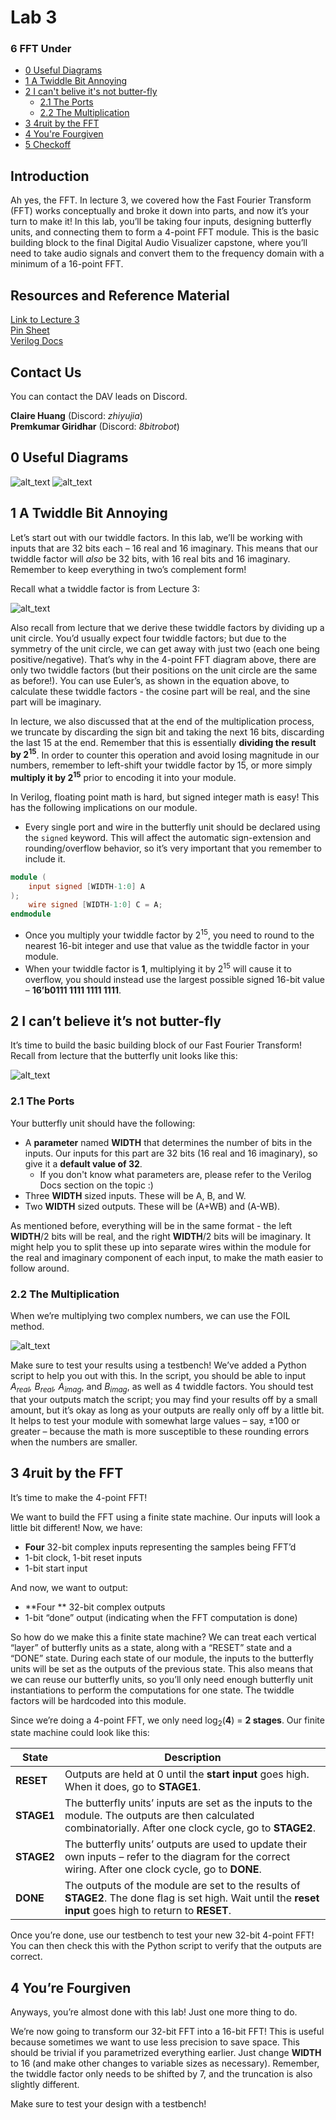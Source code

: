 # Lab 3

### 6 FFT Under

- [0 Useful Diagrams](#0-useful-diagrams)
- [1 A Twiddle Bit Annoying](#1-a-twiddle-bit-annoying)
- [2 I can't belive it's not butter-fly](#2-i-cant-believe-its-not-butter-fly)
  - [2.1 The Ports](#21-the-ports)
  - [2.2 The Multiplication](#22-the-multiplication)
- [3 4ruit by the FFT](#3-4ruit-by-the-fft)
- [4 You're Fourgiven](#4-youre-fourgiven)
- [5 Checkoff](#5-checkoff)

## Introduction

Ah yes, the FFT. In lecture 3, we covered how the Fast Fourier Transform (FFT) works conceptually and broke it down into parts, and now it’s your turn to make it! In this lab, you’ll be taking four inputs, designing butterfly units, and connecting them to form a 4-point FFT module. This is the basic building block to the final Digital Audio Visualizer capstone, where you’ll need to take audio signals and convert them to the frequency domain with a minimum of a 16-point FFT.

## Resources and Reference Material

[Link to Lecture 3](https://drive.google.com/file/d/1ZpZNq0DCSLgWa0FdoBjDLQwYdLYMBiAf/view?usp=sharing)  
[Pin Sheet](https://docs.google.com/spreadsheets/d/1jTgphR61ozrNZlr9dLvId5t3o0FrikxSZWwAvhXF0Yo/edit#gid=0)  
[Verilog Docs](https://docs.google.com/document/d/1_8ruatZIb3sZb-3Kk3WOYC8Jzv4HvdwrTPZUGVupdVE/edit)

## Contact Us

You can contact the DAV leads on Discord.

**Claire Huang** (Discord: _zhiyujia_)  
**Premkumar Giridhar** (Discord: _8bitrobot_)

## 0 Useful Diagrams

![alt_text](images/image13.png)
![alt_text](images/image14.png)

## 1 A Twiddle Bit Annoying

Let’s start out with our twiddle factors. In this lab, we’ll be working with inputs that are 32 bits each – 16 real and 16 imaginary. This means that our twiddle factor will _also_ be 32 bits, with 16 real bits and 16 imaginary. Remember to keep everything in two’s complement form!

Recall what a twiddle factor is from Lecture 3:

![alt_text](images/image15.png)

Also recall from lecture that we derive these twiddle factors by dividing up a unit circle. You’d usually expect four twiddle factors; but due to the symmetry of the unit circle, we can get away with just two (each one being positive/negative). That’s why in the 4-point FFT diagram above, there are only two twiddle factors (but their positions on the unit circle are the same as before!). You can use Euler’s, as shown in the equation above, to calculate these twiddle factors - the cosine part will be real, and the sine part will be imaginary.

In lecture, we also discussed that at the end of the multiplication process, we truncate by discarding the sign bit and taking the next 16 bits, discarding the last 15 at the end. Remember that this is essentially **dividing the result by 2<sup>15</sup>**. In order to counter this operation and avoid losing magnitude in our numbers, remember to left-shift your twiddle factor by 15, or more simply **multiply it by 2<sup>15</sup>** prior to encoding it into your module.

In Verilog, floating point math is hard, but signed integer math is easy! This has the following implications on our module.

- Every single port and wire in the butterfly unit should be declared using the `signed` keyword. This will affect the automatic sign-extension and rounding/overflow behavior, so it’s very important that you remember to include it.

```verilog
module (
    input signed [WIDTH-1:0] A
);
    wire signed [WIDTH-1:0] C = A;
endmodule
```

- Once you multiply your twiddle factor by 2<sup>15</sup>, you need to round to the nearest 16-bit integer and use that value as the twiddle factor in your module.
- When your twiddle factor is **1**, multiplying it by 2<sup>15</sup> will cause it to overflow, you should instead use the largest possible signed 16-bit value – **16’b0111 1111 1111 1111**.

## 2 I can’t believe it’s not butter-fly

It’s time to build the basic building block of our Fast Fourier Transform! Recall from lecture that the butterfly unit looks like this:

![alt_text](images/image16.png)

### 2.1 The Ports

Your butterfly unit should have the following:

- A **parameter** named **WIDTH** that determines the number of bits in the inputs. Our inputs for this part are 32 bits (16 real and 16 imaginary), so give it a **default value of 32**.
  - If you don't know what parameters are, please refer to the Verilog Docs section on the topic :)
- Three **WIDTH** sized inputs. These will be A, B, and W.
- Two **WIDTH** sized outputs. These will be (A+WB) and (A-WB).

As mentioned before, everything will be in the same format - the left **WIDTH**/2 bits will be real, and the right **WIDTH**/2 bits will be imaginary. It might help you to split these up into separate wires within the module for the real and imaginary component of each input, to make the math easier to follow around.

### 2.2 The Multiplication

When we’re multiplying two complex numbers, we can use the FOIL method.

![alt_text](images/image17.png "image_tooltip")

Make sure to test your results using a testbench! We’ve added a Python script to help you out with this. In the script, you should be able to input _A<sub>real</sub>, B<sub>real</sub>, A<sub>imag</sub>_, and _B<sub>imag</sub>_, as well as 4 twiddle factors. You should test that your outputs match the script; you may find your results off by a small amount, but it’s okay as long as your outputs are really only off by a little bit. It helps to test your module with somewhat large values – say, ±100 or greater – because the math is more susceptible to these rounding errors when the numbers are smaller.

## 3 4ruit by the FFT

It’s time to make the 4-point FFT!

We want to build the FFT using a finite state machine. Our inputs will look a little bit different! Now, we have:

- **Four** 32-bit complex inputs representing the samples being FFT’d
- 1-bit clock, 1-bit reset inputs
- 1-bit start input

And now, we want to output:

- **Four ** 32-bit complex outputs
- 1-bit “done” output (indicating when the FFT computation is done)

So how do we make this a finite state machine? We can treat each vertical “layer” of butterfly units as a state, along with a “RESET” state and a “DONE” state. During each state of our module, the inputs to the butterfly units will be set as the outputs of the previous state. This also means that we can reuse our butterfly units, so you’ll only need enough butterfly unit instantiations to perform the computations for one state. The twiddle factors will be hardcoded into this module.

Since we’re doing a 4-point FFT, we only need log<sub>2</sub>(**4**) = **2 stages**. Our finite state machine could look like this:

| **State**  | **Description**                                                                                                                                             |
| ---------- | ----------------------------------------------------------------------------------------------------------------------------------------------------------- |
| **RESET**  | Outputs are held at 0 until the **start input** goes high. When it does, go to **STAGE1**.                                                                  |
| **STAGE1** | The butterfly units’ inputs are set as the inputs to the module. The outputs are then calculated combinatorially. After one clock cycle, go to **STAGE2**.  |
| **STAGE2** | The butterfly units’ outputs are used to update their own inputs – refer to the diagram for the correct wiring. After one clock cycle, go to **DONE**.      |
| **DONE**   | The outputs of the module are set to the results of **STAGE2**. The done flag is set high. Wait until the **reset input** goes high to return to **RESET**. |

Once you’re done, use our testbench to test your new 32-bit 4-point FFT! You can then check this with the Python script to verify that the outputs are correct.

## 4 You’re Fourgiven

Anyways, you’re almost done with this lab! Just one more thing to do.

We’re now going to transform our 32-bit FFT into a 16-bit FFT! This is useful because sometimes we want to use less precision to save space. This should be trivial if you parametrized everything earlier. Just change **WIDTH** to 16 (and make other changes to variable sizes as necessary). Remember, the twiddle factor only needs to be shifted by 7, and the truncation is also slightly different.

Make sure to test your design with a testbench!
